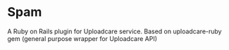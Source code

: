 # Spam
A Ruby on Rails plugin for Uploadcare service. Based on uploadcare-ruby gem (general purpose wrapper for Uploadcare API)
